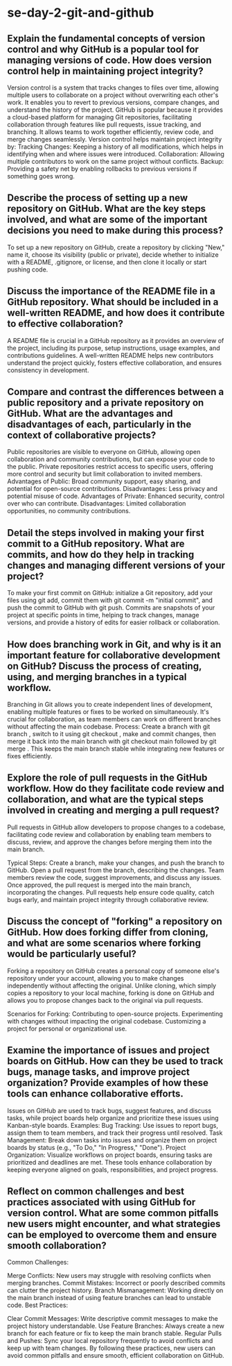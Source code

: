 # se-day-2-git-and-github
## Explain the fundamental concepts of version control and why GitHub is a popular tool for managing versions of code. How does version control help in maintaining project integrity?
Version control is a system that tracks changes to files over time, allowing multiple users to collaborate on a project without overwriting each other's work. It enables you to revert to previous versions, compare changes, and understand the history of the project.
GitHub is popular because it provides a cloud-based platform for managing Git repositories, facilitating collaboration through features like pull requests, issue tracking, and branching. It allows teams to work together efficiently, review code, and merge changes seamlessly.
Version control helps maintain project integrity by:
Tracking Changes: Keeping a history of all modifications, which helps in identifying when and where issues were introduced.
Collaboration: Allowing multiple contributors to work on the same project without conflicts.
Backup: Providing a safety net by enabling rollbacks to previous versions if something goes wrong.


## Describe the process of setting up a new repository on GitHub. What are the key steps involved, and what are some of the important decisions you need to make during this process?
To set up a new repository on GitHub, create a repository by clicking "New," name it, choose its visibility (public or private), decide whether to initialize with a README, .gitignore, or license, and then clone it locally or start pushing code.


## Discuss the importance of the README file in a GitHub repository. What should be included in a well-written README, and how does it contribute to effective collaboration?
A README file is crucial in a GitHub repository as it provides an overview of the project, including its purpose, setup instructions, usage examples, and contributions guidelines. A well-written README helps new contributors understand the project quickly, fosters effective collaboration, and ensures consistency in development.


## Compare and contrast the differences between a public repository and a private repository on GitHub. What are the advantages and disadvantages of each, particularly in the context of collaborative projects?
Public repositories are visible to everyone on GitHub, allowing open collaboration and community contributions, but can expose your code to the public. Private repositories restrict access to specific users, offering more control and security but limit collaboration to invited members.
Advantages of Public: Broad community support, easy sharing, and potential for open-source contributions. Disadvantages: Less privacy and potential misuse of code.
Advantages of Private: Enhanced security, control over who can contribute. Disadvantages: Limited collaboration opportunities, no community contributions.

## Detail the steps involved in making your first commit to a GitHub repository. What are commits, and how do they help in tracking changes and managing different versions of your project?
To make your first commit on GitHub: initialize a Git repository, add your files using git add, commit them with git commit -m "initial commit", and push the commit to GitHub with git push. Commits are snapshots of your project at specific points in time, helping to track changes, manage versions, and provide a history of edits for easier rollback or collaboration.

## How does branching work in Git, and why is it an important feature for collaborative development on GitHub? Discuss the process of creating, using, and merging branches in a typical workflow.
Branching in Git allows you to create independent lines of development, enabling multiple features or fixes to be worked on simultaneously. It's crucial for collaboration, as team members can work on different branches without affecting the main codebase.
Process: Create a branch with git branch <branch-name>, switch to it using git checkout <branch-name>, make and commit changes, then merge it back into the main branch with git checkout main followed by git merge <branch-name>. This keeps the main branch stable while integrating new features or fixes efficiently.



## Explore the role of pull requests in the GitHub workflow. How do they facilitate code review and collaboration, and what are the typical steps involved in creating and merging a pull request?
Pull requests in GitHub allow developers to propose changes to a codebase, facilitating code review and collaboration by enabling team members to discuss, review, and approve the changes before merging them into the main branch.

Typical Steps:
Create a branch, make your changes, and push the branch to GitHub.
Open a pull request from the branch, describing the changes.
Team members review the code, suggest improvements, and discuss any issues.
Once approved, the pull request is merged into the main branch, incorporating the changes.
Pull requests help ensure code quality, catch bugs early, and maintain project integrity through collaborative review.


## Discuss the concept of "forking" a repository on GitHub. How does forking differ from cloning, and what are some scenarios where forking would be particularly useful?
Forking a repository on GitHub creates a personal copy of someone else's repository under your account, allowing you to make changes independently without affecting the original. Unlike cloning, which simply copies a repository to your local machine, forking is done on GitHub and allows you to propose changes back to the original via pull requests.

Scenarios for Forking:
Contributing to open-source projects.
Experimenting with changes without impacting the original codebase.
Customizing a project for personal or organizational use.


## Examine the importance of issues and project boards on GitHub. How can they be used to track bugs, manage tasks, and improve project organization? Provide examples of how these tools can enhance collaborative efforts.
Issues on GitHub are used to track bugs, suggest features, and discuss tasks, while project boards help organize and prioritize these issues using Kanban-style boards.
Examples:
Bug Tracking: Use issues to report bugs, assign them to team members, and track their progress until resolved.
Task Management: Break down tasks into issues and organize them on project boards by status (e.g., "To Do," "In Progress," "Done").
Project Organization: Visualize workflows on project boards, ensuring tasks are prioritized and deadlines are met.
These tools enhance collaboration by keeping everyone aligned on goals, responsibilities, and project progress.


## Reflect on common challenges and best practices associated with using GitHub for version control. What are some common pitfalls new users might encounter, and what strategies can be employed to overcome them and ensure smooth collaboration?
Common Challenges:

Merge Conflicts: New users may struggle with resolving conflicts when merging branches.
Commit Mistakes: Incorrect or poorly described commits can clutter the project history.
Branch Mismanagement: Working directly on the main branch instead of using feature branches can lead to unstable code.
Best Practices:

Clear Commit Messages: Write descriptive commit messages to make the project history understandable.
Use Feature Branches: Always create a new branch for each feature or fix to keep the main branch stable.
Regular Pulls and Pushes: Sync your local repository frequently to avoid conflicts and keep up with team changes.
By following these practices, new users can avoid common pitfalls and ensure smooth, efficient collaboration on GitHub.
